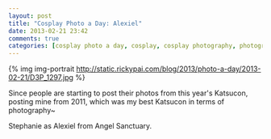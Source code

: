 ```yaml
---
layout: post
title: "Cosplay Photo a Day: Alexiel"
date: 2013-02-21 23:42
comments: true
categories: [cosplay photo a day, cosplay, cosplay photography, photography, Alexiel, Angel Sanctuary]
---
```


{% img img-portrait http://static.rickypai.com/blog/2013/photo-a-day/2013-02-21/D3P_1297.jpg %}

Since people are starting to post their photos from this year's Katsucon, posting mine from 2011, which was my best Katsucon in terms of photography~

Stephanie as Alexiel from Angel Sanctuary.